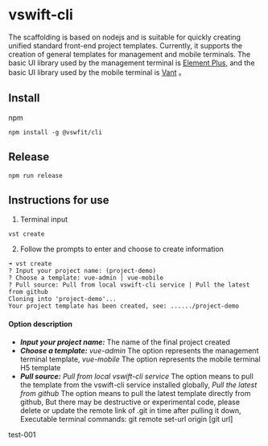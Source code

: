 # vswift-cli

The scaffolding is based on nodejs and is suitable for quickly creating unified standard front-end project templates. Currently, it supports the creation of general templates for management and mobile terminals. The basic UI library used by the management terminal is [Element Plus](https://element-plus.gitee.io/), and the basic UI library used by the mobile terminal is [Vant](https://vant-contrib.gitee.io/vant) 。

## Install

npm

```shell
npm install -g @vswfit/cli
```

## Release

```shell
npm run release
```

## Instructions for use

1. Terminal input

```shell
vst create
```

2. Follow the prompts to enter and choose to create information

```shell
➜ vst create
? Input your project name: (project-demo)
? Choose a template: vue-admin | vue-mobile
? Pull source: Pull from local vswift-cli service | Pull the latest from github
Cloning into 'project-demo'...
Your project template has been created, see: ....../project-demo
```

#### Option description

- ***Input your project name:*** The name of the final project created
- ***Choose a template:*** *vue-admin* The option represents the management terminal template, *vue-mobile* The option represents the mobile terminal H5 template
- ***Pull source:*** *Pull from local vswift-cli service* The option means to pull the template from the vswift-cli service installed globally, *Pull the latest from github* The option means to pull the latest template directly from github, But there may be destructive or experimental code, please delete or update the remote link of .git in time after pulling it down, Executable terminal commands: git remote set-url origin [git url]

test-001